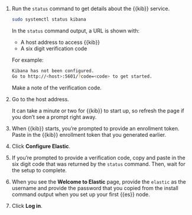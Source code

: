 1. Run the `status` command to get details about the {{kib}} service.

    ```sh
    sudo systemctl status kibana
    ```


    In the `status` command output, a URL is shown with:

    * A host address to access {{kib}}
    * A six digit verification code

    For example:

    ```sh
    Kibana has not been configured.
    Go to http://<host>:5601/?code=<code> to get started.
    ```

    Make a note of the verification code.

2. Go to the host address.

    It can take a minute or two for {{kib}} to start up, so refresh the page if you don’t see a prompt right away.

3. When {{kib}} starts, you’re prompted to provide an enrollment token. Paste in the {{kib}} enrollment token that you generated earlier.
4. Click **Configure Elastic**.
5. If you’re prompted to provide a verification code, copy and paste in the six digit code that was returned by the `status` command. Then, wait for the setup to complete.
6. When you see the **Welcome to Elastic** page, provide the `elastic` as the username and provide the password that you copied from the install command output when you set up your first {{es}} node.
7. Click **Log in**.